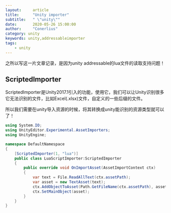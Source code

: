 ```yaml
---
layout:     article
title:      "Unity importer"
subtitle:   " \"unity\""
date:       2020-05-26 15:00:00
author:     "Conerlius"
category: unity
keywords: unity,addressableimporter
tags:
    - unity
---
```


之所以写这一片文章记录，是因为unity addressable的lua文件的读取支持问题！

## ScriptedImporter

ScriptedImporter是Unity2017.1引入的功能，使用它，我们可以让Unity识别很多它无法识别的文件，比如Excel(.xlsx)文件，自定义的一些后缀的文件。

所以我们需要在unity导入资源的时候，将其转换成unity能识别的资源类型就可以了！


```c#
using System.IO;
using UnityEditor.Experimental.AssetImporters;
using UnityEngine;

namespace DefaultNamespace
{
	[ScriptedImporter(1, "lua")]
	public class LuaScriptImporter:ScriptedImporter
	{
		public override void OnImportAsset(AssetImportContext ctx)
		{
			var text = File.ReadAllText(ctx.assetPath);
			var asset = new TextAsset(text);
			ctx.AddObjectToAsset(Path.GetFileName(ctx.assetPath), asset);
			ctx.SetMainObject(asset);
		}
	}
}
```